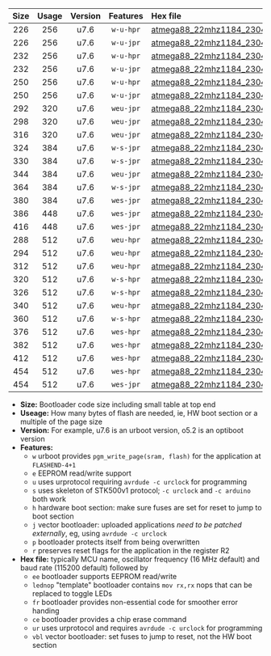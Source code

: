 |Size|Usage|Version|Features|Hex file|
|:-:|:-:|:-:|:-:|:--|
|226|256|u7.6|`w-u-hpr`|[atmega88_22mhz1184_230400bps_ur.hex](https://raw.githubusercontent.com/stefanrueger/urboot/main//atmega88_22mhz1184_230400bps_ur.hex)|
|226|256|u7.6|`w-u-jpr`|[atmega88_22mhz1184_230400bps_ur_vbl.hex](https://raw.githubusercontent.com/stefanrueger/urboot/main//atmega88_22mhz1184_230400bps_ur_vbl.hex)|
|232|256|u7.6|`w-u-hpr`|[atmega88_22mhz1184_230400bps_lednop_ur.hex](https://raw.githubusercontent.com/stefanrueger/urboot/main//atmega88_22mhz1184_230400bps_lednop_ur.hex)|
|232|256|u7.6|`w-u-jpr`|[atmega88_22mhz1184_230400bps_lednop_ur_vbl.hex](https://raw.githubusercontent.com/stefanrueger/urboot/main//atmega88_22mhz1184_230400bps_lednop_ur_vbl.hex)|
|250|256|u7.6|`w-u-hpr`|[atmega88_22mhz1184_230400bps_lednop_fr_ur.hex](https://raw.githubusercontent.com/stefanrueger/urboot/main//atmega88_22mhz1184_230400bps_lednop_fr_ur.hex)|
|250|256|u7.6|`w-u-jpr`|[atmega88_22mhz1184_230400bps_lednop_fr_ur_vbl.hex](https://raw.githubusercontent.com/stefanrueger/urboot/main//atmega88_22mhz1184_230400bps_lednop_fr_ur_vbl.hex)|
|292|320|u7.6|`weu-jpr`|[atmega88_22mhz1184_230400bps_ee_ur_vbl.hex](https://raw.githubusercontent.com/stefanrueger/urboot/main//atmega88_22mhz1184_230400bps_ee_ur_vbl.hex)|
|298|320|u7.6|`weu-jpr`|[atmega88_22mhz1184_230400bps_ee_lednop_ur_vbl.hex](https://raw.githubusercontent.com/stefanrueger/urboot/main//atmega88_22mhz1184_230400bps_ee_lednop_ur_vbl.hex)|
|316|320|u7.6|`weu-jpr`|[atmega88_22mhz1184_230400bps_ee_lednop_fr_ur_vbl.hex](https://raw.githubusercontent.com/stefanrueger/urboot/main//atmega88_22mhz1184_230400bps_ee_lednop_fr_ur_vbl.hex)|
|324|384|u7.6|`w-s-jpr`|[atmega88_22mhz1184_230400bps_vbl.hex](https://raw.githubusercontent.com/stefanrueger/urboot/main//atmega88_22mhz1184_230400bps_vbl.hex)|
|330|384|u7.6|`w-s-jpr`|[atmega88_22mhz1184_230400bps_lednop_vbl.hex](https://raw.githubusercontent.com/stefanrueger/urboot/main//atmega88_22mhz1184_230400bps_lednop_vbl.hex)|
|344|384|u7.6|`weu-jpr`|[atmega88_22mhz1184_230400bps_ee_lednop_fr_ce_ur_vbl.hex](https://raw.githubusercontent.com/stefanrueger/urboot/main//atmega88_22mhz1184_230400bps_ee_lednop_fr_ce_ur_vbl.hex)|
|364|384|u7.6|`w-s-jpr`|[atmega88_22mhz1184_230400bps_lednop_fr_vbl.hex](https://raw.githubusercontent.com/stefanrueger/urboot/main//atmega88_22mhz1184_230400bps_lednop_fr_vbl.hex)|
|380|384|u7.6|`wes-jpr`|[atmega88_22mhz1184_230400bps_ee_vbl.hex](https://raw.githubusercontent.com/stefanrueger/urboot/main//atmega88_22mhz1184_230400bps_ee_vbl.hex)|
|386|448|u7.6|`wes-jpr`|[atmega88_22mhz1184_230400bps_ee_lednop_vbl.hex](https://raw.githubusercontent.com/stefanrueger/urboot/main//atmega88_22mhz1184_230400bps_ee_lednop_vbl.hex)|
|416|448|u7.6|`wes-jpr`|[atmega88_22mhz1184_230400bps_ee_lednop_fr_vbl.hex](https://raw.githubusercontent.com/stefanrueger/urboot/main//atmega88_22mhz1184_230400bps_ee_lednop_fr_vbl.hex)|
|288|512|u7.6|`weu-hpr`|[atmega88_22mhz1184_230400bps_ee_ur.hex](https://raw.githubusercontent.com/stefanrueger/urboot/main//atmega88_22mhz1184_230400bps_ee_ur.hex)|
|294|512|u7.6|`weu-hpr`|[atmega88_22mhz1184_230400bps_ee_lednop_ur.hex](https://raw.githubusercontent.com/stefanrueger/urboot/main//atmega88_22mhz1184_230400bps_ee_lednop_ur.hex)|
|312|512|u7.6|`weu-hpr`|[atmega88_22mhz1184_230400bps_ee_lednop_fr_ur.hex](https://raw.githubusercontent.com/stefanrueger/urboot/main//atmega88_22mhz1184_230400bps_ee_lednop_fr_ur.hex)|
|320|512|u7.6|`w-s-hpr`|[atmega88_22mhz1184_230400bps.hex](https://raw.githubusercontent.com/stefanrueger/urboot/main//atmega88_22mhz1184_230400bps.hex)|
|326|512|u7.6|`w-s-hpr`|[atmega88_22mhz1184_230400bps_lednop.hex](https://raw.githubusercontent.com/stefanrueger/urboot/main//atmega88_22mhz1184_230400bps_lednop.hex)|
|340|512|u7.6|`weu-hpr`|[atmega88_22mhz1184_230400bps_ee_lednop_fr_ce_ur.hex](https://raw.githubusercontent.com/stefanrueger/urboot/main//atmega88_22mhz1184_230400bps_ee_lednop_fr_ce_ur.hex)|
|360|512|u7.6|`w-s-hpr`|[atmega88_22mhz1184_230400bps_lednop_fr.hex](https://raw.githubusercontent.com/stefanrueger/urboot/main//atmega88_22mhz1184_230400bps_lednop_fr.hex)|
|376|512|u7.6|`wes-hpr`|[atmega88_22mhz1184_230400bps_ee.hex](https://raw.githubusercontent.com/stefanrueger/urboot/main//atmega88_22mhz1184_230400bps_ee.hex)|
|382|512|u7.6|`wes-hpr`|[atmega88_22mhz1184_230400bps_ee_lednop.hex](https://raw.githubusercontent.com/stefanrueger/urboot/main//atmega88_22mhz1184_230400bps_ee_lednop.hex)|
|412|512|u7.6|`wes-hpr`|[atmega88_22mhz1184_230400bps_ee_lednop_fr.hex](https://raw.githubusercontent.com/stefanrueger/urboot/main//atmega88_22mhz1184_230400bps_ee_lednop_fr.hex)|
|454|512|u7.6|`wes-hpr`|[atmega88_22mhz1184_230400bps_ee_lednop_fr_ce.hex](https://raw.githubusercontent.com/stefanrueger/urboot/main//atmega88_22mhz1184_230400bps_ee_lednop_fr_ce.hex)|
|454|512|u7.6|`wes-jpr`|[atmega88_22mhz1184_230400bps_ee_lednop_fr_ce_vbl.hex](https://raw.githubusercontent.com/stefanrueger/urboot/main//atmega88_22mhz1184_230400bps_ee_lednop_fr_ce_vbl.hex)|

- **Size:** Bootloader code size including small table at top end
- **Useage:** How many bytes of flash are needed, ie, HW boot section or a multiple of the page size
- **Version:** For example, u7.6 is an urboot version, o5.2 is an optiboot version
- **Features:**
  + `w` urboot provides `pgm_write_page(sram, flash)` for the application at `FLASHEND-4+1`
  + `e` EEPROM read/write support
  + `u` uses urprotocol requiring `avrdude -c urclock` for programming
  + `s` uses skeleton of STK500v1 protocol; `-c urclock` and `-c arduino` both work
  + `h` hardware boot section: make sure fuses are set for reset to jump to boot section
  + `j` vector bootloader: uploaded applications *need to be patched externally*, eg, using `avrdude -c urclock`
  + `p` bootloader protects itself from being overwritten
  + `r` preserves reset flags for the application in the register R2
- **Hex file:** typically MCU name, oscillator frequency (16 MHz default) and baud rate (115200 default) followed by
  + `ee` bootloader supports EEPROM read/write
  + `lednop` "template" bootloader contains `mov rx,rx` nops that can be replaced to toggle LEDs
  + `fr` bootloader provides non-essential code for smoother error handing
  + `ce` bootloader provides a chip erase command
  + `ur` uses urprotocol and requires `avrdude -c urclock` for programming
  + `vbl` vector bootloader: set fuses to jump to reset, not the HW boot section
